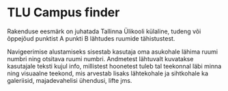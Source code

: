 # TLU Campus finder

Rakenduse eesmärk on juhatada Tallinna Ülikooli külaline, tudeng või õppejõud punktist A punkti B lähtudes ruumide tähistustest.

Navigeerimise alustamiseks sisestab kasutaja oma asukohale lähima ruumi numbri ning otsitava ruumi numbri. Andmetest lähtuvalt kuvatakse kasutajale teksti kujul info, millistest hoonetest tuleb tal teekonnal läbi minna ning visuaalne teekond, mis arvestab lisaks lähtekohale ja sihtkohale ka galeriisid, majadevahelisi ühendusi, lifte jms.
